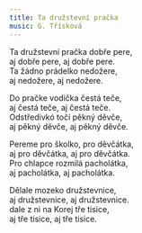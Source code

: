 ```yaml
---
title: Ta družstevní pračka
music: G. Třísková
---
```

Ta družstevní pračka dobře pere,\
aj dobře pere,  aj dobře pere.\
Ta žádno prádelko nedožere,\
aj nedožere,  aj nedožere.

Do pračke vodička čestá teče,\
aj čestá teče, aj čestá teče.\
Odstředivkó točí pěkný děvče,\
aj pěkný děvče, aj pěkný děvče.

Pereme pro školko, pro děvčátka,\
aj pro děvčátka, aj pro děvčátka.\
Pro chlapce rozmilá pacholátka,\
aj pacholátka, aj pacholátka.

Dělale mozeko družstevnice,\
aj družstevnice, aj družstevnice.  
dale z ni na Korej tře tisice,\
aj tře tisice, aj tře tisice.